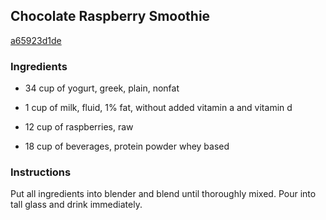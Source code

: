 ## Chocolate Raspberry Smoothie

[a65923d1de](http://www.food.com/recipe/chocolate-raspberry-smoothie-87162)

### Ingredients

 - 34 cup of yogurt, greek, plain, nonfat

 - 1 cup of milk, fluid, 1% fat, without added vitamin a and vitamin d

 - 12 cup of raspberries, raw

 - 18 cup of beverages, protein powder whey based

### Instructions

Put all ingredients into blender and blend until thoroughly mixed. Pour into tall glass and drink immediately.